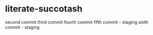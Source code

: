 # literate-succotash

second commit
third commit
fourth commit
fifth commit - staging
sixth commit - staging